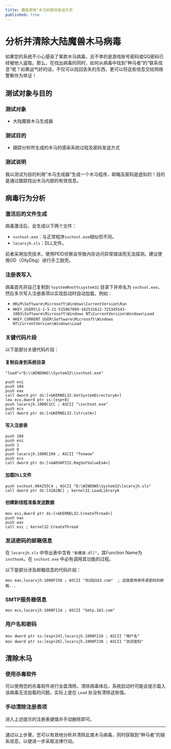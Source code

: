 ```yaml
---
title: 魔兽游戏"木马的密码发送方式
published: true
---
```

# 分析并清除大陆魔兽木马病毒

如果您的系统不小心感染了某款木马病毒，且不幸的是游戏账号密码或QQ密码已经被他人盗取。那么，在找出病毒的同时，如何从病毒中找到“种马者”的“联系信息”呢？如果运气好的话，不仅可以找回丢失的东西，更可以将这些信息交给网络警察作为举证！

## 测试对象与目的

### 测试对象
- 大陆魔兽木马生成器

### 测试目的
- 跟踪分析所生成的木马的感染系统过程及密码发送方式

### 测试说明
我以测试为目的利用“木马生成器”生成一个木马程序，邮箱及密码是虚拟的！目的是通过跟踪找出木马内部的有效信息。

## 病毒行为分析

### 激活后的文件生成
病毒激活后，会生成以下两个文件：
- `svchsot.exe`：与正常程序`svchost.exe`相似但不同。
- `locarxjh.sls`：DLL文件。

前者采用加壳技术，使用PEID侦察会导致内存访问异常错误而无法探测。建议使用OD（OllyDbg）进行手工脱壳。

### 注册表写入
病毒首先将自己复制到 `%systemRoot%\system32` 目录下并命名为 `svchsot.exe`，然后多次写入注册表项以实现启动时自动加载，例如：
- `HKLM\Software\Microsoft\Windows\CurrentVersion\Run`
- `HKEY_USERS\S-1-5-21-515967899-162531612-725345543-1003\Software\Microsoft\Windows NT\CurrentVersion\Windows\Load`
- `HKEY_CURRENT_USER\Software\Microsoft\Windows NT\CurrentVersion\Windows\Load`

### 关键代码片段
以下是部分关键代码片段：

#### 复制自身到系统目录
```assembly
"load"="D:\\WINDOWS\\System32\\svchsot.exe"

push esi
push 104
push eax
call dword ptr ds:[<&KERNEL32.GetSystemDirectoryA>]
lea ecx,dword ptr ss:[esp+8]
push locarxjh.1000C1CC ; ASCII "\svchsot.exe"
push ecx
call dword ptr ds:[<&KERNEL32.lstrcatA>]
```

#### 写入注册表
```assembly
push 104
push esi
push 1
push 0
push locarxjh.1000C194 ; ASCII "foxwow"
push ecx
call dword ptr ds:[<&ADVAPI32.RegSetValueExA>]
```

#### 加载DLL文件
```assembly
push svchsot.004255C4 ; ASCII "D:\WINDOWS\System32\locarxjh.sls"
call dword ptr ds:[4282BC] ; kernel32.LoadLibraryA
```

#### 创建新线程准备发送数据
```assembly
mov esi,dword ptr ds:[<&KERNEL32.CreateThread>]
push eax
push eax
call esi ; kernel32.CreateThread
```

### 发送密码的邮箱信息
在 `locarxjh.sls` 中导出表中含有 `"新魔兽.dll"`，其Function Name为 `insthook`。在 `svchsot.exe` 中必有调用其功能的过程。

以下是部分涉及邮箱信息的代码片段：
```assembly
mov eax,locarxjh.1000F258 ; ASCII "测试@163.com"  ; 这就是用来传递密码的邮箱...
```

### SMTP服务器信息
```assembly
mov ecx,locarxjh.1000F114 ; ASCII "Smtp.163.com"
```

### 用户名和密码
```assembly
mov dword ptr ss:[esp+24],locarxjh.1000F218 ; ASCII "用户名"
mov dword ptr ss:[esp+28],locarxjh.1000F238 ; ASCII "测试密码"
```

## 清除木马

### 使用杀毒软件
可以使用您的杀毒软件进行全盘清除。清除病毒体后，系统启动时可能会提示载入该病毒无法加载的问题，实际上是在 `Load` 处没有清除这些值。

### 手动清除注册表项
进入上述提示的注册表键值并手动删除即可。

---

通过以上步骤，您可以有效地分析并清除此类木马病毒，同时获取到“种马者”的联系信息，以便进一步采取法律行动。
